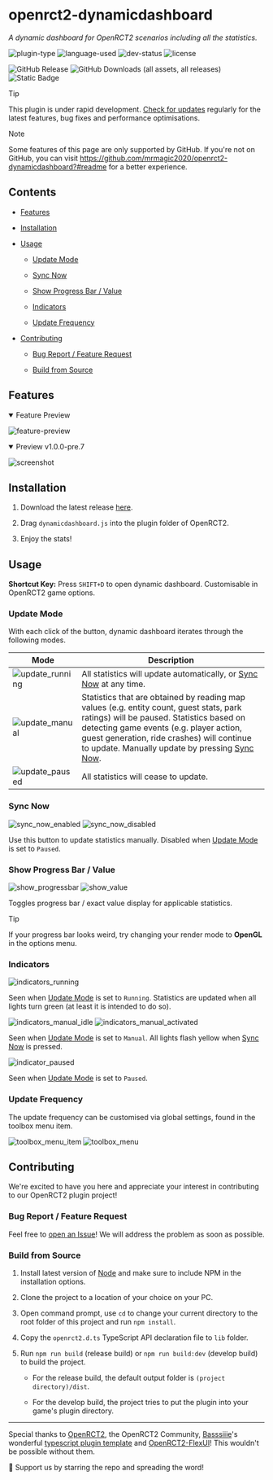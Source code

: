 # openrct2-dynamicdashboard

_A dynamic dashboard for OpenRCT2 scenarios including all the statistics._

![plugin-type](https://img.shields.io/badge/type-intransient-important?style=flat-square)
![language-used](https://img.shields.io/badge/language-Typescript-3178C6?style=flat-square)
![dev-status](https://img.shields.io/badge/status-developing-inactive?style=flat-square)
![license](https://img.shields.io/github/license/mrmagic2020/openrct2-remotehandymen?color=informational&style=flat-square)

![GitHub Release](https://img.shields.io/github/v/release/mrmagic2020/openrct2-dynamicdashboard?include_prereleases&style=flat-square)
![GitHub Downloads (all assets, all releases)](https://img.shields.io/github/downloads/mrmagic2020/openrct2-dynamicdashboard/total?style=flat-square)
![Static Badge](https://img.shields.io/badge/Contributions-Welcome-%23EA4AAA?style=flat-square&logo=githubsponsors)

> [!TIP]
> This plugin is under rapid development. [Check for updates](https://github.com/mrmagic2020/openrct2-dynamicdashboard/releases/latest) regularly for the latest features, bug fixes and performance optimisations.

> [!NOTE]
> Some features of this page are only supported by GitHub. If you're not on GitHub, you can visit <https://github.com/mrmagic2020/openrct2-dynamicdashboard?#readme> for a better experience.

## Contents

- [Features](#features)

- [Installation](#installation)

- [Usage](#usage)

  - [Update Mode](#update-mode)

  - [Sync Now](#sync-now)

  - [Show Progress Bar / Value](#show-progress-bar--value)

  - [Indicators](#indicators)

  - [Update Frequency](#update-frequency)

- [Contributing](#contributing)

  - [Bug Report / Feature Request](#bug-report--feature-request)

  - [Build from Source](#build-from-source)

## Features

<details open>
<summary>Feature Preview</summary>

![feature-preview](https://github.com/mrmagic2020/openrct2-dynamicdashboard/blob/develop/Assets/Dashboard%20Structure.png?raw=true)

</details>

<details open>
<summary>Preview v1.0.0-pre.7</summary>

![screenshot](https://github.com/mrmagic2020/openrct2-dynamicdashboard/blob/develop/Assets/dynamic_dashboard.png?raw=true)

</details>

## Installation

1. Download the latest release [here](https://github.com/mrmagic2020/openrct2-dynamicdashboard/releases/latest).

2. Drag `dynamicdashboard.js` into the plugin folder of OpenRCT2.

3. Enjoy the stats!

## Usage

**Shortcut Key:** Press `SHIFT+D` to open dynamic dashboard. Customisable in OpenRCT2 game options.

### Update Mode

With each click of the button, dynamic dashboard iterates through the following modes.

| Mode                                                                                                                        | Description                                                                                                                                                                                                                                                                                  |
| --------------------------------------------------------------------------------------------------------------------------- | -------------------------------------------------------------------------------------------------------------------------------------------------------------------------------------------------------------------------------------------------------------------------------------------- |
| ![update_running](https://github.com/mrmagic2020/openrct2-dynamicdashboard/blob/develop/Assets/update_running.png?raw=true) | All statistics will update automatically, or [Sync Now](#sync-now) at any time.                                                                                                                                                                                                              |
| ![update_manual](https://github.com/mrmagic2020/openrct2-dynamicdashboard/blob/develop/Assets/update_manual.png?raw=true)   | Statistics that are obtained by reading map values (e.g. entity count, guest stats, park ratings) will be paused. Statistics based on detecting game events (e.g. player action, guest generation, ride crashes) will continue to update. Manually update by pressing [Sync Now](#sync-now). |
| ![update_paused](https://github.com/mrmagic2020/openrct2-dynamicdashboard/blob/develop/Assets/update_paused.png?raw=true)   | All statistics will cease to update.                                                                                                                                                                                                                                                         |

### Sync Now

![sync_now_enabled](https://github.com/mrmagic2020/openrct2-dynamicdashboard/blob/develop/Assets/sync_now_enabled.png?raw=true)
![sync_now_disabled](https://github.com/mrmagic2020/openrct2-dynamicdashboard/blob/develop/Assets/sync_now_disabled.png?raw=true)

Use this button to update statistics manually. Disabled when [Update Mode](#update-mode) is set to `Paused`.

### Show Progress Bar / Value

![show_progressbar](https://github.com/mrmagic2020/openrct2-dynamicdashboard/blob/develop/Assets/show_progressbar.png?raw=true)
![show_value](https://github.com/mrmagic2020/openrct2-dynamicdashboard/blob/develop/Assets/show_value.png?raw=true)

Toggles progress bar / exact value display for applicable statistics.

> [!TIP]
> If your progress bar looks weird, try changing your render mode to **OpenGL** in the options menu.

### Indicators

![indicators_running](https://github.com/mrmagic2020/openrct2-dynamicdashboard/blob/develop/Assets/indicators_running.png?raw=true)

Seen when [Update Mode](#update-mode) is set to `Running`. Statistics are updated when all lights turn green (at least it is intended to do so).

![indicators_manual_idle](https://github.com/mrmagic2020/openrct2-dynamicdashboard/blob/develop/Assets/indicators_manual_idle.png?raw=trueg)
![indicators_manual_activated](https://github.com/mrmagic2020/openrct2-dynamicdashboard/blob/develop/Assets/indicators_manual_activated.png?raw=true)

Seen when [Update Mode](#update-mode) is set to `Manual`. All lights flash yellow when [Sync Now](#sync-now) is pressed.

![indicator_paused](https://github.com/mrmagic2020/openrct2-dynamicdashboard/blob/develop/Assets/indicator_paused.png?raw=true)

Seen when [Update Mode](#update-mode) is set to `Paused`.

### Update Frequency

The update frequency can be customised via global settings, found in the toolbox menu item.

![toolbox_menu_item](https://github.com/mrmagic2020/openrct2-dynamicdashboard/blob/develop/Assets/toolbox_menu_item.png?raw=true)
![toolbox_menu](https://github.com/mrmagic2020/openrct2-dynamicdashboard/blob/develop/Assets/toolbox_menu.png?raw=true)

## Contributing

We're excited to have you here and appreciate your interest in contributing to our OpenRCT2 plugin project!

### Bug Report / Feature Request

Feel free to [open an Issue](https://github.com/mrmagic2020/openrct2-dynamicdashboard/issues/new/choose)! We will address the problem as soon as possible.

### Build from Source

1. Install latest version of [Node](https://nodejs.org/en/) and make sure to include NPM in the installation options.

2. Clone the project to a location of your choice on your PC.

3. Open command prompt, use `cd` to change your current directory to the root folder of this project and run `npm install`.

4. Copy the `openrct2.d.ts` TypeScript API declaration file to `lib` folder.

5. Run `npm run build` (release build) or `npm run build:dev` (develop build) to build the project.

    - For the release build, the default output folder is `(project directory)/dist`.

    - For the develop build, the project tries to put the plugin into your game's plugin directory.

---

Special thanks to [OpenRCT2](https://openrct2.org), the OpenRCT2 Community, [Basssiiie](https://github.com/Basssiiie)'s wonderful [typescript plugin template](https://github.com/Basssiiie/OpenRCT2-Simple-Typescript-Template) and [OpenRCT2-FlexUI](https://github.com/Basssiiie/OpenRCT2-FlexUI)! This wouldn't be possible without them.

🌟 Support us by starring the repo and spreading the word!
